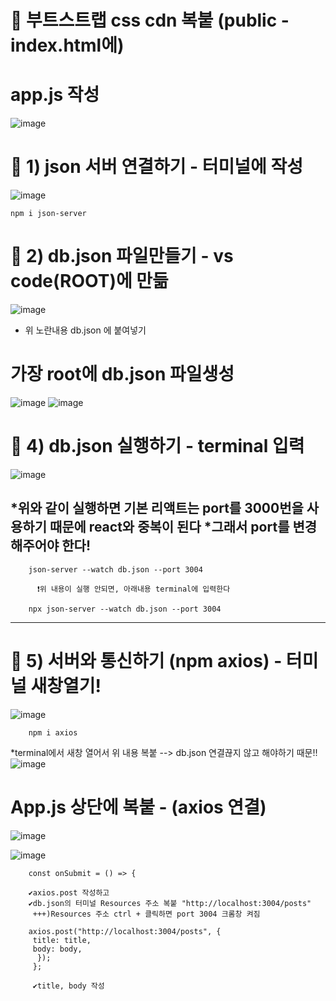 # 🎀 부트스트랩 css cdn 복붙 (public - index.html에)


# app.js 작성
![image](https://github.com/YENAZIGMINA/react_basic/assets/129706758/df2603ac-2859-4d99-93dc-98f5a4d8c498)


# 🎀 1) json 서버 연결하기 - 터미널에 작성

![image](https://github.com/YENAZIGMINA/react_basic/assets/129706758/d96cfff2-819f-479e-ae97-e5da9c8ec8c3)

    npm i json-server



  
 # 🎀 2) db.json 파일만들기 - vs code(ROOT)에 만듦
![image](https://github.com/YENAZIGMINA/react_basic/assets/129706758/6a4fef8d-54bc-4683-b6b7-6904d7d1442b)

* 위 노란내용  db.json 에 붙여넣기

#  가장 root에 db.json 파일생성
![image](https://github.com/YENAZIGMINA/react_basic/assets/129706758/f14ee1fd-0992-47b1-85bb-517e8844a985)
![image](https://github.com/YENAZIGMINA/react_basic/assets/129706758/061dd168-8bdd-479c-846d-dd93e3dca472)




# 🎀 4) db.json 실행하기 - terminal 입력
![image](https://github.com/YENAZIGMINA/react_basic/assets/129706758/9d3f83f7-9ba7-49bf-b603-939ab9b324a2)

*위와 같이 실행하면 기본 리액트는 port를 3000번을 사용하기 때문에 react와 중복이 된다
*그래서 port를 변경해주어야 한다!
------------------------------------------------------------------------------------

        json-server --watch db.json --port 3004
        
          ❗위 내용이 실행 안되면, 아래내용 terminal에 입력한다
          
        npx json-server --watch db.json --port 3004
        
-------------------------------------------------------------------------------------        
        
        
        
 # 🎀 5) 서버와 통신하기 (npm axios) - 터미널 새창열기!
 ![image](https://github.com/YENAZIGMINA/react_basic/assets/129706758/82248f7f-0129-4043-93c0-300000a2afd7)
 
        npm i axios
        
        
 *terminal에서 새창 열어서 위 내용 복붙 --> db.json 연결끊지 않고 해야하기 때문!!
 ![image](https://github.com/YENAZIGMINA/react_basic/assets/129706758/48fd60d0-2dff-4a7c-8075-4ead3b0da706)


# App.js 상단에 복붙 - (axios 연결)
![image](https://github.com/YENAZIGMINA/react_basic/assets/129706758/f5954cff-0685-495d-b807-61cc1936069c)


![image](https://github.com/YENAZIGMINA/react_basic/assets/129706758/a854000d-0684-4d65-b05b-ac82c87bf5a7)

        const onSubmit = () => {
        
        ✔axios.post 작성하고
        ✔db.json의 터미널 Resources 주소 복붙 "http://localhost:3004/posts"
         +++)Resources 주소 ctrl + 클릭하면 port 3004 크롬창 켜짐
        
        axios.post("http://localhost:3004/posts", {
         title: title,
         body: body,
          });
         };
         
         ✔title, body 작성
